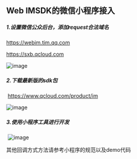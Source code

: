 ## Web IMSDK的微信小程序接入
##### 1.设置微信公众后台，添加request合法域名

https://webim.tim.qq.com

https://sxb.qcloud.com

![image](http://im-1251132611.costj.myqcloud.com/wxsetting.png)



##### 2.下载最新版的sdk包

​	https://www.qcloud.com/product/im


![image](http://im-1251132611.costj.myqcloud.com/wxapp.png)





##### 3.使用小程序工具进行开发

​	![image](http://im-1251132611.costj.myqcloud.com/code.png)



其他回调方式方法请参考小程序的规范以及demo代码